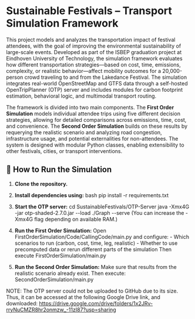 # Sustainable Festivals – Transport Simulation Framework

This project models and analyzes the transportation impact of festival attendees, with the goal of improving the environmental sustainability of large-scale events. Developed as part of the ISBEP graduation project at Eindhoven University of Technology, the simulation framework evaluates how different transportation strategies—based on cost, time, emissions, complexity, or realistic behavior—affect mobility outcomes for a 20,000-person crowd traveling to and from the Lakedance Festival. The simulation integrates real-world OpenStreetMap and GTFS data through a self-hosted OpenTripPlanner (OTP) server and includes modules for carbon footprint estimation, behavioral logic, and multimodal transport routing.

The framework is divided into two main components. The **First Order Simulation** models individual attendee trips using five different decision strategies, allowing for detailed comparisons across emissions, time, cost, and convenience. The **Second Order Simulation** builds on these results by requerying the realistic scenario and analyzing road congestion, infrastructure usage, and potential externalities for non-attendees. The system is designed with modular Python classes, enabling extensibility to other festivals, cities, or transport interventions.

## 🚀 How to Run the Simulation

1. **Clone the repository.**

2. **Install dependencies using:**
   bash
   pip install -r requirements.txt

3. **Start the OTP server:**
    cd SustainableFestivals/OTP-Server
    java -Xmx4G -jar otp-shaded-2.7.0.jar --load ./Graph --serve
(You can increase the -Xmx4G flag depending on available RAM.)


4. **Run the First Order Simulation:**
    Open FirstOrderSimulation/Code/CallingCode/main.py and configure:
        - Which scenarios to run (carbon, cost, time, leg, realistic)
        - Whether to use precomputed data or rerun different parts of the simulation
    Then execute FirstOrderSimulation/main.py

5. **Run the Second Order Simulation:**
    Make sure that results from the realistic scenario already exist.
    Then execute: SecondOrderSimulation/main.py


NOTE: The OTP server could not be uploaded to GitHub due to its size. Thus, it can be accessed at the following Google Drive link, and downloaded:
                  https://drive.google.com/drive/folders/1x2JRv-rryNuCMZR8hr2onmzw_-11zI87?usp=sharing

